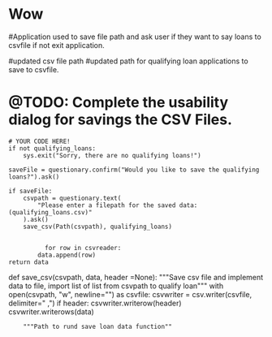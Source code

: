 # Wow

#Application used to save file path and ask user if they want to say loans to csvfile
if not exit application. 


#updated csv file path 
#updated path for qualifying loan applications to save to csvfile.

# @TODO: Complete the usability dialog for savings the CSV Files.
    # YOUR CODE HERE!
    if not qualifying_loans:
        sys.exit("Sorry, there are no qualifying loans!")

    saveFile = questionary.confirm("Would you like to save the qualifying loans?").ask()

    if saveFile:
        csvpath = questionary.text(
            "Please enter a filepath for the saved data: (qualifying_loans.csv)"
        ).ask()
        save_csv(Path(csvpath), qualifying_loans)
        
        
              for row in csvreader:
            data.append(row)
    return data
def save_csv(csvpath, data, header =None):
    """Save csv file and implement data to file, import list of list
    from csvpath to qualify loan"""
    with open(csvpath, "w", newline="") as csvfile:
        csvwriter = csv.writer(csvfile, delimiter=" ,")
        if header:
            csvwriter.writerow(header)
        csvwriter.writerows(data)
        
        """Path to rund save loan data function""
        
    
